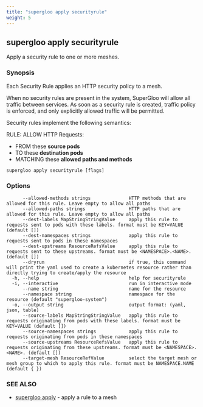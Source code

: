 ```yaml
---
title: "supergloo apply securityrule"
weight: 5
---
```

## supergloo apply securityrule

Apply a security rule to one or more meshes.

### Synopsis


Each Security Rule applies an HTTP security policy to a mesh.

When no security rules are present in the system, SuperGloo will allow 
all traffic between services. As soon as a security rule is created, 
traffic policy is enforced, and only explicitly allowed traffic will be 
permitted.

Security rules implement the following semantics:

RULE:
  ALLOW HTTP Requests:
  - FROM these **source pods**
  - TO these **destination pods**
  - MATCHING these **allowed paths and methods**


```
supergloo apply securityrule [flags]
```

### Options

```
      --allowed-methods strings              HTTP methods that are allowed for this rule. Leave empty to allow all paths
      --allowed-paths strings                HTTP paths that are allowed for this rule. Leave empty to allow all paths
      --dest-labels MapStringStringValue     apply this rule to requests sent to pods with these labels. format must be KEY=VALUE (default [])
      --dest-namespaces strings              apply this rule to requests sent to pods in these namespaces
      --dest-upstreams ResourceRefsValue     apply this rule to requests sent to these upstreams. format must be <NAMESPACE>.<NAME>. (default [])
      --dryrun                               if true, this command will print the yaml used to create a kubernetes resource rather than directly trying to create/apply the resource
  -h, --help                                 help for securityrule
  -i, --interactive                          run in interactive mode
      --name string                          name for the resource
      --namespace string                     namespace for the resource (default "supergloo-system")
  -o, --output string                        output format: (yaml, json, table)
      --source-labels MapStringStringValue   apply this rule to requests originating from pods with these labels. format must be KEY=VALUE (default [])
      --source-namespaces strings            apply this rule to requests originating from pods in these namespaces
      --source-upstreams ResourceRefsValue   apply this rule to requests originating from these upstreams. format must be <NAMESPACE>.<NAME>. (default [])
      --target-mesh ResourceRefValue         select the target mesh or mesh group to which to apply this rule. format must be NAMESPACE.NAME (default { })
```

### SEE ALSO

* [supergloo apply](../supergloo_apply)	 - apply a rule to a mesh

